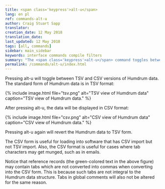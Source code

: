 ```yaml
---
title: <span class='keypress'>alt-u</span>
lang: en pl
ref: commands-alt-u
author: Craig Stuart Sapp
translator: 
creation_date: 12 May 2018
translation_date: 
last_updated: 12 May 2018
tags: [all, commands]
sidebar: main_sidebar
keywords: interface commands compile filters
summary: "The <span class='keypress'>alt-u</span> command toggles between TSV and CSV form of Humdrum data."
permalink: /commands/alt-u/index.html
---
```


Pressing <span class="keypress">alt-u</span> will toggle between
TSV and CSV versions of Humdrum data.  The standard form of Humdrum data
is in TSV format:

{% include image.html
	file="tsv.png"
	alt="TSV view of Humdrum data"
	caption="TSV view of Humdrum data."
%}


After pressing <span class="keypress">alt-u</span>, the data will be
displayed in CSV format:

{% include image.html
	file="csv.png"
	alt="CSV view of Humdrum data"
	caption="CSV view of Humdrum data."
%}

Pressing <span class="keypress">alt-u</span> again will revert the 
Humdrum data to TSV form.

The CSV form is useful for loading into software that has CSV import but 
not TSV import.  Also, the CSV format is useful for cases where tab
characters may get munged, such as in emails.

Notice that reference records (the green-colored text in the above figure)
may contain tabs which are not converted into commas when converting into
the CSV form.  This is because such tabs are not integral to the 
Humdrum data structure.  Tabs in global comments will also not be altered
for the same reason.


